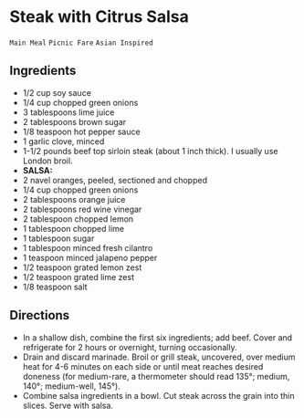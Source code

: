 # Steak with Citrus Salsa

`Main Meal` `Picnic Fare` `Asian Inspired`

## **Ingredients**

- 1/2 cup soy sauce
- 1/4 cup chopped green onions
- 3 tablespoons lime juice
- 2 tablespoons brown sugar
- 1/8 teaspoon hot pepper sauce
- 1 garlic clove, minced
- 1-1/2 pounds beef top sirloin steak (about 1 inch thick). I usually use London broil. 
- **SALSA:**
- 2 navel oranges, peeled, sectioned and chopped
- 1/4 cup chopped green onions
- 2 tablespoons orange juice
- 2 tablespoons red wine vinegar
- 2 tablespoon chopped lemon
- 1 tablespoon chopped lime
- 1 tablespoon sugar
- 1 tablespoon minced fresh cilantro
- 1 teaspoon minced jalapeno pepper
- 1/2 teaspoon grated lemon zest
- 1/2 teaspoon grated lime zest
- 1/8 teaspoon salt

## **Directions**

- In a shallow dish, combine the first six ingredients; add beef. Cover and refrigerate for 2 hours or overnight, turning occasionally. 
- Drain and discard marinade. Broil or grill steak, uncovered, over medium heat for 4-6 minutes on each side or until meat reaches desired doneness (for medium-rare, a thermometer should read 135°; medium, 140°; medium-well, 145°). 
- Combine salsa ingredients in a bowl. Cut steak across the grain into thin slices. Serve with salsa. 
